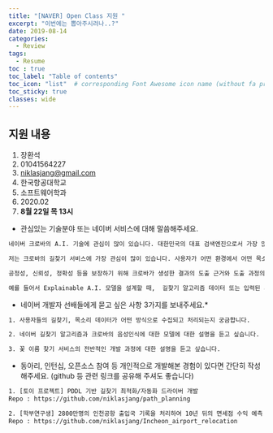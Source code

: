 ```yaml
---
title: "[NAVER] Open Class 지원 "
excerpt: "이번에는 뽑아주시려나..?"
date: 2019-08-14
categories:
  - Review
tags:
  - Resume
toc : true
toc_label: "Table of contents"
toc_icon: "list"  # corresponding Font Awesome icon name (without fa prefix)
toc_sticky: true
classes: wide  
---
```


## 지원 내용

1. 장환석 
2. 01041564227
3. niklasjang@gmail.com
4. 한국항공대학교
5. 소프트웨어학과
6. 2020.02
7. **8월 22일 목 13시**

- 관심있는 기술분야 또는 네이버 서비스에 대해 말씀해주세요. 

```txt
네이버 크로바의 A.I. 기술에 관심이 많이 있습니다. 대한민국의 대표 검색엔진으로서 가장 많은 사용자가 찾는 검색 엔진이고, 이에 따라 데이터를 가장 잘 모을 수 있는 곳이라고 생각되기 때문입니다.

저는 크로바의 길찾기 서비스에 가장 관심이 많이 있습니다. 사용자가 어떤 환경에서 어떤 목소리로 이야기해도 최상의 서비스를 알아서 챙겨주는 서비스로 알고 있습니다. 길찾기 서비스에서 제가 개선하고 싶은 부분은 크로바가 제공하는 정보를 사용자가 더 신뢰하도록 만들어주는 기능입니다.

공정성, 신뢰성, 정확성 등을 보장하기 위해 크로바가 생성한 결과의 도출 근거와 도출 과정의 타당성 등에 대한 확인이 일반 사용자에게도 제공이 되어야 사용자들의 더 정확한 피드백을 받을 수 있다고 생각합니다.

예를 들어서 Explainable A.I. 모델을 설계할 때,  길찾기 알고리즘 데이터 또는 입력된 사용자의 목소리 데이터의 특징을 담은 확률적 And-Or 그래프를 간단하게 사용자에게 볼 수 있도록 하는 기능을 추가하고 싶습니다. 설계 모델에 각 개인에게 맞은 Bias를 추가하여, 개인이  선호/기피하는 길을 반영하거나 개인의 발음의 특징을 고려할 수 있는 기능을 만들고 싶습니다.  
```

- 네이버 개발자 선배들에게 묻고 싶은 사항 3가지를 보내주세요.*

```txt
1. 사용자들의 길찾기, 목소리 데이터가 어떤 방식으로 수집되고 처리되는지 궁금합니다.

2. 네이버 길찾기 알고리즘과 크로바의 음성인식에 대한 모델에 대한 설명을 듣고 싶습니다.

3. 꽃 이름 찾기 서비스의 전반적인 개발 과정에 대한 설명을 듣고 싶습니다.

```

- 동아리, 인턴십, 오픈소스 참여 등 개인적으로 개발해본 경험이 있다면 간단히 작성해주세요.  (github 등 관련 링크를 공유해 주셔도 좋습니다)


```txt
1. [토이 프로젝트] PDDL 기반 길찾기 최적화/자동화 드라이버 개발
Repo : https://github.com/niklasjang/path_planning

2. [학부연구생] 2800만명의 인천공항 출입국 기록을 처리하여 10년 뒤의 면세점 수익 예측
Repo : https://github.com/niklasjang/Incheon_airport_relocation

```